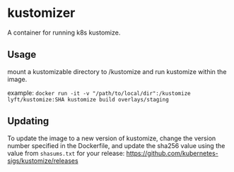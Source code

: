 # kustomizer
A container for running k8s kustomize.

## Usage
mount a kustomizable directory to /kustomize and run kustomize within the image.

example: `docker run -it -v "/path/to/local/dir":/kustomize lyft/kustomize:SHA kustomize build overlays/staging`

## Updating

To update the image to a new version of kustomize, change the version number specified in the Dockerfile, and update the sha256 value using the value from ``shasums.txt`` for your release: https://github.com/kubernetes-sigs/kustomize/releases
